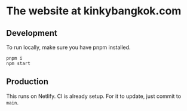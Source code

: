 # The website at kinkybangkok.com

## Development

To run locally, make sure you have pnpm installed.

```
pnpm i
npm start
```

## Production

This runs on Netlify. CI is already setup. For it to update, just commit to `main`.
